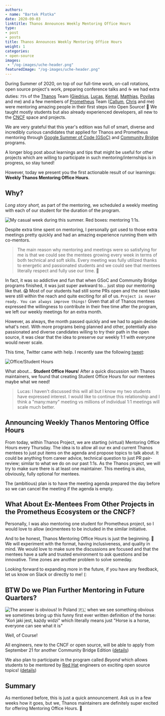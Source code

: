 ```yaml
---
authors:
- name: "Bartek Płotka"
date: 2020-09-03
linktitle: Thanos Announces Weekly Mentoring Office Hours
type:
- post 
- posts
title: Thanos Announces Weekly Mentoring Office Hours
weight: 1
categories:
- open-source
images:
 - "/og-images/uche-header.png"
featuredImage: "/og-images/uche-header.png"
---
```


During Summer of 2020, on top of our full-time work, on-call rotations, open source project's work, preparing conference talks and ☕ we had extra
duties: `75%` of the [Thanos](https://thanos.io) Team ([Giedrius](https://giedrius.blog/), [Lucas](https://github.com/squat), [Kemal](https://kakkoyun.me/), 
[Matthias](https://matthiasloibl.com/), [Povilas](https://povilasv.me/) and me) and a few members of [Prometheus](https://prometheus.io) Team ([Callum](https://github.com/cstyan),
[Chris](https://github.com/csmarchbanks) and me) were mentoring amazing people in their first steps into Open Source! 🎉
We taught mostly students but also already experienced developers, all new to the [CNCF](https://www.cncf.io/) space and projects. 

We are very grateful that this year's edition was full of smart, diverse and incredibly curious candidates that applied for Thanos and Prometheus
mentoring through [Google Summer of Code (GSoC)](https://developers.google.com/open-source/gsoc) and [Community Bridge](https://communitybridge.org/) programs.
 
A longer blog post about learnings and tips that might be useful for other projects which are willing to participate in such mentoring/internships is in progress, so stay tuned!
 
However, today we present you the first actionable result of our learnings: **Weekly Thanos Mentoring Office Hours**.
 
## Why?

_Long story short,_ as part of the mentoring, we scheduled a weekly meeting with each of our student for the duration of the program.

![My casual week during this summer. Red boxes: mentoring 1:1s.](/images/blog/thanos-mentoring-office-hours/calendar-mentoring.png)

Despite extra time spent on mentoring, I personally got used to those extra meetings pretty quickly and had an amazing experience running them with co-mentors.

> The main reason why mentoring and meetings were so satisfying for me is that we could see the mentees growing every week in terms of both technical and soft skills.
> Every meeting was fully utilized thanks to energetic and passionated students and we could see that mentees literally respect and fully use our time. 🤗

In fact, it was so addictive and fun that when GSoC and Community Bridge programs finished, it was just super awkward to... just stop our mentoring like that. 😱
Most of our students had still some PRs open and the next tasks were still within the reach and quite exciting for all of us. `Project is never ready. You can always improve things!`
Given that all of Thanos mentees expressed the willingness to contribute in their free time after the program, we left our weekly meetings for an extra month.

However, as always, the month passed quickly and we had to again decide what's next. With more programs being planned and other, potentially also passionated and diverse candidates
willing to try their path in the open source, it was clear that the idea to preserve our weekly 1:1 with
everyone would never scale.

This time, Twitter came with help. I recently saw the following [tweet](https://twitter.com/philoso_foster/status/1299426957528985600):

![Office/Student Hours](/images/blog/thanos-mentoring-office-hours/tweet-office-hours.png)

What about... **Student Office Hours**! After a quick discussion with Thanos maintainers, we found that creating Student Office Hours for our mentees maybe what we need! 

> Lucas: I haven't discussed this will all but I know my two students have expressed interest.
> I would like to continue this relationship and I think a "many:many" meeting vs millions of individual 1:1 meetings will
> scale much better. 

## Announcing Weekly Thanos Mentoring Office Hours

From today, within Thanos Project, we are starting (virtual) Mentoring Office Hours every Thursday. The idea is to allow all our ex and current Thanos mentees
to just put items on the agenda and propose topics to talk about. It could be anything from career advice, technical question to just PR pair-review;
similar to what we do on our past 1:1s. As the Thanos project, we will try to make sure there is at least one maintainer. This meeting is also, obviously,
fully optional for mentees.

The (ambitious) plan is to have the meeting agenda prepared the day before so we can cancel the meeting if the agenda is empty. 

## What About Ex-Mentees From Other Projects in the Prometheus Ecosystem or the CNCF?

Personally, I was also mentoring one student for Prometheus project, so I would love to allow (ex)mentees to be included in the similar initiative.

And to be honest, Thanos Mentoring Office Hours is just the beginning. 💪 We will experiment with the format, having inclusiveness, and quality in mind.
We would love to make sure the discussions are focused and that the mentees have a safe and trusted environment to ask questions and be innovative.
Time zones are another problem to solve someday.

Looking forward to expanding more in the future, if you have any feedback, let us know on Slack or directly to me! (: 

## BTW Do we Plan Further Mentoring in Future Quarters?

![The answer is obvious! In Poland 🇵🇱 when we see something obvious we sometimes bring up this funny first ever written definition of the horse: "Koń jaki jest, każdy widzi" which literally means just "Horse is a horse, everyone can see what it is"](/images/blog/thanos-mentoring-office-hours/kon.jpg)

Well, of Course! 

All engineers, new to the CNCF or open source, will be able to apply from September 21 for another Community Bridge Edition ([details](https://github.com/cncf/mentoring/blob/master/communitybridge/2020/q3-q4/README.md))

We also plan to participate in the program called *Beyond* which allows students to be mentored by [Red Hat](http://redhat.com/) engineers on 
exciting open source topics! ([details](https://research.redhat.com/blog/2020/05/24/open-source-development-course-and-devops-methodology/))

## Summary

As mentioned before, this is just a quick announcement. Ask us in a few weeks how it goes, but we, Thanos maintainers are
definitely super excited for offering Mentoring Office Hours. 🤩
